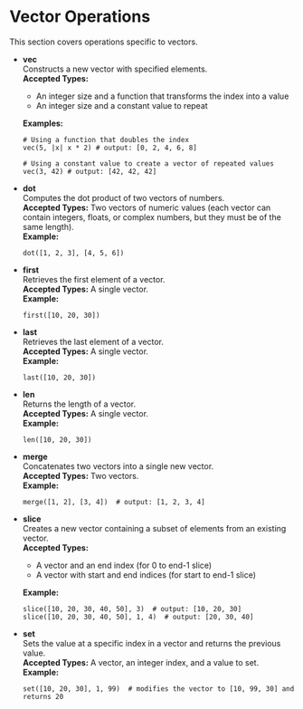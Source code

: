 # Vector Operations

This section covers operations specific to vectors.

- **vec**  
  Constructs a new vector with specified elements.  
  **Accepted Types:** 
  - An integer size and a function that transforms the index into a value
  - An integer size and a constant value to repeat
  
  **Examples:** 
  ```bm
  # Using a function that doubles the index
  vec(5, |x| x * 2) # output: [0, 2, 4, 6, 8]
  
  # Using a constant value to create a vector of repeated values
  vec(3, 42) # output: [42, 42, 42]
  ```

- **dot**  
  Computes the dot product of two vectors of numbers.  
  **Accepted Types:** Two vectors of numeric values (each vector can contain integers, floats, or complex numbers, but they must be of the same length).  
  **Example:** 
  ```bm
  dot([1, 2, 3], [4, 5, 6])
  ```

- **first**  
  Retrieves the first element of a vector.  
  **Accepted Types:** A single vector.  
  **Example:** 
  ```bm
  first([10, 20, 30])
  ```

- **last**  
  Retrieves the last element of a vector.  
  **Accepted Types:** A single vector.  
  **Example:** 
  ```bm
  last([10, 20, 30])
  ```

- **len**  
  Returns the length of a vector.  
  **Accepted Types:** A single vector.  
  **Example:** 
  ```bm
  len([10, 20, 30])
  ```

- **merge**  
  Concatenates two vectors into a single new vector.  
  **Accepted Types:** Two vectors.  
  **Example:** 
  ```bm
  merge([1, 2], [3, 4])  # output: [1, 2, 3, 4]
  ```

- **slice**  
  Creates a new vector containing a subset of elements from an existing vector.  
  **Accepted Types:** 
  - A vector and an end index (for 0 to end-1 slice)
  - A vector with start and end indices (for start to end-1 slice)
  
  **Example:** 
  ```bm
  slice([10, 20, 30, 40, 50], 3)  # output: [10, 20, 30]
  slice([10, 20, 30, 40, 50], 1, 4)  # output: [20, 30, 40]
  ```

- **set**  
  Sets the value at a specific index in a vector and returns the previous value.  
  **Accepted Types:** A vector, an integer index, and a value to set.  
  **Example:** 
  ```bm
  set([10, 20, 30], 1, 99)  # modifies the vector to [10, 99, 30] and returns 20
  ```

